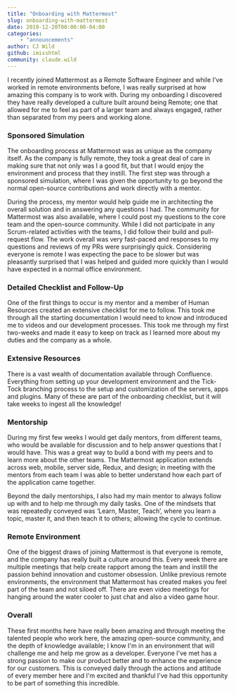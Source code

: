 ```yaml
---
title: "Onboarding with Mattermost"
slug: onboarding-with-mattermost
date: 2019-12-20T00:00:00-04:00
categories:
    - "announcements"
author: CJ Wild
github: imisshtml
community: claude.wild
---
```


I recently joined Mattermost as a Remote Software Engineer and while I’ve worked in remote environments before, I was really surprised at how amazing this company is to work with. During my onboarding I discovered they have really developed a culture built around being Remote; one that allowed for me to feel as part of a larger team and always engaged, rather than separated from my peers and working alone. 

### Sponsored Simulation
The onboarding process at Mattermost was as unique as the company itself. As the company is fully remote, they took a great deal of care in making sure that not only was I a good fit, but that I would enjoy the environment and process that they instill. The first step was through a sponsored simulation, where I was given the opportunity to go beyond the normal open-source contributions and work directly with a mentor. 

During the process, my mentor would help guide me in architecting the overall solution and in answering any questions I had. The community for Mattermost was also available, where I could post my questions to the core team and the open-source community. While I did not participate in any Scrum-related activities with the teams, I did follow their build and pull-request flow. The work overall was very fast-paced and responses to my questions and reviews of my PRs were surprisingly quick. Considering everyone is remote I was expecting the pace to be slower but was pleasantly surprised that I was helped and guided more quickly than I would have expected in a normal office environment.

### Detailed Checklist and Follow-Up
One of the first things to occur is my mentor and a member of Human Resources created an extensive checklist for me to follow. This took me through all the starting documentation I would need to know and introduced me to videos and our development processes. This took me through my first two-weeks and made it easy to keep on track as I learned more about my duties and the company as a whole. 

### Extensive Resources
There is a vast wealth of documentation available through Confluence. Everything from setting up your development environment and the Tick-Tock branching process to the setup and customization of the servers, apps and plugins. Many of these are part of the onboarding checklist, but it will take weeks to ingest all the knowledge!

### Mentorship
During my first few weeks I would get daily mentors, from different teams, who would be available for discussion and to help answer questions that I would have. This was a great way to build a bond with my peers and to learn more about the other teams. The Mattermost application extends across web, mobile, server side, Redux, and design; in meeting with the mentors from each team I was able to better understand how each part of the application came together. 

Beyond the daily mentorships, I also had my main mentor to always follow up with and to help me through my daily tasks. One of the mindsets that was repeatedly conveyed was ‘Learn, Master, Teach’, where you learn a topic, master it, and then teach it to others; allowing the cycle to continue. 

### Remote Environment
One of the biggest draws of joining Mattermost is that everyone is remote, and the company has really built a culture around this. Every week there are multiple meetings that help create rapport among the team and instill the passion behind innovation and customer obsession. Unlike previous remote environments, the environment that Mattermost has created makes you feel part of the team and not siloed off. There are even video meetings for hanging around the water cooler to just chat and also a video game hour.

### Overall
These first months here have really been amazing and through meeting the talented people who work here, the amazing open-source community, and the depth of knowledge available; I know I'm in an environment that will challenge me and help me grow as a developer. Everyone I've met has a strong passion to make our product better and to enhance the experience for our customers. This is conveyed daily through the actions and attitude of every member here and I'm excited and thankful I've had this opportunity to be part of something this incredible.